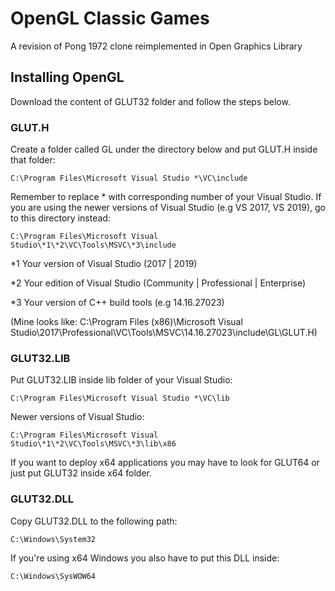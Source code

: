 # OpenGL Classic Games
A revision of Pong 1972 clone reimplemented in Open Graphics Library

## Installing OpenGL
Download the content of GLUT32 folder and follow the steps below.

### GLUT.H
Create a folder called GL under the directory below and put GLUT.H inside that folder:

```
C:\Program Files\Microsoft Visual Studio *\VC\include
```

Remember to replace * with corresponding number of your Visual Studio.
If you are using the newer versions of Visual Studio (e.g VS 2017, VS 2019), go to this directory instead:

```
C:\Program Files\Microsoft Visual Studio\*1\*2\VC\Tools\MSVC\*3\include
```
*1 Your version of Visual Studio (2017 | 2019)

*2 Your edition of Visual Studio (Community | Professional | Enterprise)

*3 Your version of C++ build tools (e.g 14.16.27023)

(Mine looks like: C:\Program Files (x86)\Microsoft Visual Studio\2017\Professional\VC\Tools\MSVC\14.16.27023\include\GL\GLUT.H)

### GLUT32.LIB
Put GLUT32.LIB inside lib folder of your Visual Studio:

```
C:\Program Files\Microsoft Visual Studio *\VC\lib
```

Newer versions of Visual Studio:

```
C:\Program Files\Microsoft Visual Studio\*1\*2\VC\Tools\MSVC\*3\lib\x86
```

If you want to deploy x64 applications you may have to look for GLUT64 or just put GLUT32 inside x64 folder.

### GLUT32.DLL
Copy GLUT32.DLL to the following path:

```
C:\Windows\System32
```

If you're using x64 Windows you also have to put this DLL inside:

```
C:\Windows\SysWOW64
```
